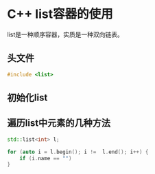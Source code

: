 # C++ list容器的使用

list是一种顺序容器，实质是一种双向链表。

## 头文件

```cpp
#include <list>
```

## 初始化list

## 遍历list中元素的几种方法

```cpp
std::list<int> l;

for (auto i = l.begin(); i !=  l.end(); i++) {
    if (i.name == "")
}

```